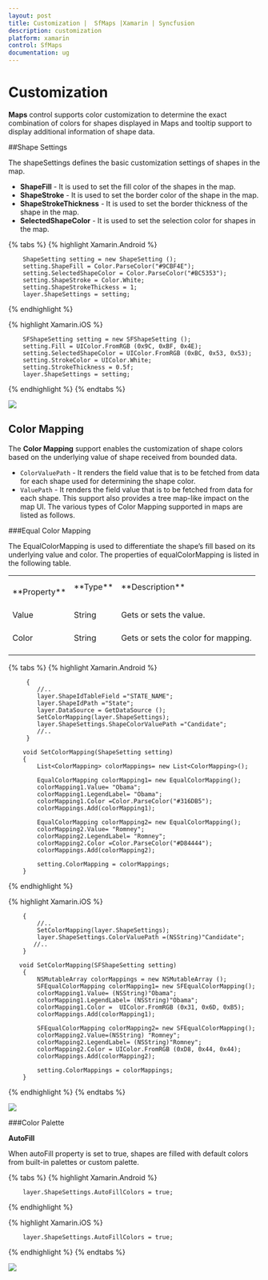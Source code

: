 ```yaml
---
layout: post
title: Customization |  SfMaps |Xamarin | Syncfusion
description: customization
platform: xamarin
control: SfMaps
documentation: ug
---
```


# Customization

**Maps** control supports color customization to determine the exact combination of colors for shapes displayed in Maps and tooltip support to display additional information of shape data.

##Shape Settings

The shapeSettings defines the basic customization settings of shapes in the map.

* **ShapeFill** - It is used to set the fill color of the shapes in the map.
* **ShapeStroke** - It is used to set the border color of the shape in the map.
* **ShapeStrokeThickness** - It is used to set the border thickness of the shape in the map.
* **SelectedShapeColor** - It is used to set the selection color for shapes in the map.

{% tabs %}
{% highlight Xamarin.Android %}

        ShapeSetting setting = new ShapeSetting ();
        setting.ShapeFill = Color.ParseColor("#9CBF4E");
        setting.SelectedShapeColor = Color.ParseColor("#BC5353");
        setting.ShapeStroke = Color.White;
        setting.ShapeStrokeThickess = 1;
        layer.ShapeSettings = setting;

{% endhighlight %}

{% highlight Xamarin.iOS %}

        SFShapeSetting setting = new SFShapeSetting ();
        setting.Fill = UIColor.FromRGB (0x9C, 0xBF, 0x4E);
        setting.SelectedShapeColor = UIColor.FromRGB (0xBC, 0x53, 0x53);
        setting.StrokeColor = UIColor.White;
        setting.StrokeThickness = 0.5f;
        layer.ShapeSettings = setting;

{% endhighlight %}
{% endtabs %}

![](images/shapesettings_android.png)  

## Color Mapping

The **Color Mapping** support enables the customization of shape colors based on the underlying value of shape received from bounded data.

* `ColorValuePath` - It renders the field value that is to be fetched from data for each shape used for determining the shape color.
* `ValuePath` - It renders the field value that is to be fetched from data for each shape. This support also provides a tree map-like impact on the map UI. The various types of Color Mapping supported in maps are listed as follows.

###Equal Color Mapping

The EqualColorMapping is used to differentiate the shape’s fill based on its underlying value and color. The properties of equalColorMapping is listed in the following table.

<table>
<tr>
<td>
<br/>**Property**<br/><br/></td><td>
**Type**<br/><br/></td><td>
**Description**<br/><br/></td></tr>
<tr>
<td>
Value<br/><br/></td><td>
String<br/><br/></td><td>
Gets or sets the value.<br/><br/></td></tr>
<tr>
<td>
Color<br/><br/></td><td>
String<br/><br/></td><td>
Gets or sets the color for mapping.<br/><br/></td></tr>
</table>

{% tabs %}
{% highlight Xamarin.Android %}

	     {
            //..           
            layer.ShapeIdTableField ="STATE_NAME";
            layer.ShapeIdPath ="State";
            layer.DataSource = GetDataSource ();
            SetColorMapping(layer.ShapeSettings);
            layer.ShapeSettings.ShapeColorValuePath ="Candidate";
            //..
         }

        void SetColorMapping(ShapeSetting setting)
        {
            List<ColorMapping> colorMappings= new List<ColorMapping>();

            EqualColorMapping colorMapping1= new EqualColorMapping();
            colorMapping1.Value= "Obama";
            colorMapping1.LegendLabel= "Obama";
            colorMapping1.Color =Color.ParseColor("#316DB5");
            colorMappings.Add(colorMapping1);

            EqualColorMapping colorMapping2= new EqualColorMapping();
            colorMapping2.Value= "Romney";
            colorMapping2.LegendLabel= "Romney";
            colorMapping2.Color =Color.ParseColor("#D84444");
            colorMappings.Add(colorMapping2);

            setting.ColorMapping = colorMappings;
        }


{% endhighlight %}

{% highlight Xamarin.iOS %}

	    {
            //..
            SetColorMapping(layer.ShapeSettings);
            layer.ShapeSettings.ColorValuePath =(NSString)"Candidate";
           //..
        }

       void SetColorMapping(SFShapeSetting setting)
        {
            NSMutableArray colorMappings = new NSMutableArray ();
            SFEqualColorMapping colorMapping1= new SFEqualColorMapping();
            colorMapping1.Value= (NSString)"Obama";
            colorMapping1.LegendLabel= (NSString)"Obama";
            colorMapping1.Color =  UIColor.FromRGB (0x31, 0x6D, 0xB5);
            colorMappings.Add(colorMapping1);

            SFEqualColorMapping colorMapping2= new SFEqualColorMapping();
            colorMapping2.Value=(NSString) "Romney";
            colorMapping2.LegendLabel= (NSString)"Romney";
            colorMapping2.Color = UIColor.FromRGB (0xD8, 0x44, 0x44);
            colorMappings.Add(colorMapping2);

            setting.ColorMappings = colorMappings;
        }


{% endhighlight %}
{% endtabs %}

![](images/colormapping_android.png)  

###Color Palette

__AutoFill__

When autoFill property is set to true, shapes are filled with default colors from built-in palettes or custom palette.


{% tabs %}
{% highlight Xamarin.Android %}
        
        layer.ShapeSettings.AutoFillColors = true;

{% endhighlight %}

{% highlight Xamarin.iOS %}

        layer.ShapeSettings.AutoFillColors = true;

{% endhighlight %}
{% endtabs %}

![](images/palette_android.png)  